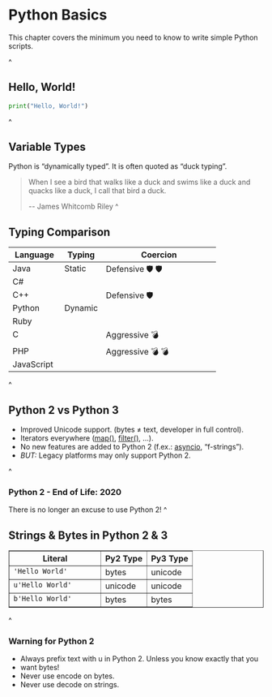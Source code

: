 # Python Basics

This chapter covers the minimum you need to know to write simple Python scripts.

^

## Hello, World!

```py
print("Hello, World!")
```

^

## Variable Types

Python is “dynamically typed”. It is often quoted as “duck typing”.

> When I see a bird that walks like a duck and swims like a duck and quacks
> like a duck, I call that bird a duck.
>
> -- James Whitcomb Riley
> ^

## Typing Comparison

<table border="0" id="TypingTable">
  <colgroup>
    <col width="25%">
    <col width="20%">
    <col width="55%">
  </colgroup>
  <thead valign="bottom">
    <tr>
      <th>Language</th>
      <th>Typing</th>
      <th>Coercion</th>
    </tr>
  </thead>
  <tbody valign="top">
    <tr><td>Java</td>
      <td rowspan="3">Static</td>
      <td rowspan="2">Defensive 🛡️ 🛡️</td>
    </tr>
    <tr><td>C#</td>
    </tr>
    <tr><td>C++</td>
      <td rowspan="3">Defensive 🛡️</td>
    </tr>
    <tr><td>Python</td>
      <td rowspan="5">Dynamic</td>
    </tr>
    <tr><td>Ruby</td>
    </tr>
    <tr><td>C</td>
      <td>Aggressive 💣</td>
    </tr>
    <tr><td>PHP</td>
      <td rowspan="2">Aggressive 💣 💣</td>
    </tr>
    <tr><td>JavaScript</td>
    </tr>
  </tbody>
</table>
^

## Python 2 vs Python 3

- Improved Unicode support. (bytes ≠ text, developer in full control).
- Iterators everywhere ([map()][map], [filter()][filter], …).
- No new features are added to Python 2 (f.ex.: [asyncio][asyncio], “f-strings”).
- _BUT:_ Legacy platforms may only support Python 2.

[map]: https://docs.python.org/3/library/functions.html#map
[filter]: https://docs.python.org/3/library/functions.html#filter
[asyncio]: https://docs.python.org/3/library/asyncio.html#module-asyncio

^

### Python 2 - End of Life: 2020

There is no longer an excuse to use Python 2!
^

## Strings & Bytes in Python 2 & 3

<table class="docutils" border="1">
  <colgroup>
    <col width="50%">
    <col width="25%">
    <col width="25%">
  </colgroup>
  <thead valign="bottom">
    <tr class="row-odd">
      <th class="head">Literal</th>
    <th class="head">Py2 Type</th>
    <th class="head">Py3 Type</th>
    </tr>
  </thead>
  <tbody valign="top">
    <tr>
      <td><code>'Hello World'</code></td>
      <td>bytes</td>
      <td>unicode</td>
    </tr>
    <tr>
      <td><code>u'Hello World'</code></td>
      <td>unicode</td>
      <td>unicode</td>
    </tr>
    <tr>
      <td><code>b'Hello World'</code></td>
      <td>bytes</td>
      <td>bytes</td>
    </tr>
  </tbody>
</table>
^

### Warning for Python 2

- Always prefix text with u in Python 2. Unless you know exactly that you
- want bytes!
- Never use encode on bytes.
- Never use decode on strings.
